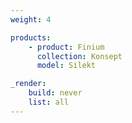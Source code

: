 ```yaml
---
weight: 4

products:
    - product: Finium
      collection: Konsept
      model: Silekt

_render:
    build: never
    list: all
---
```

